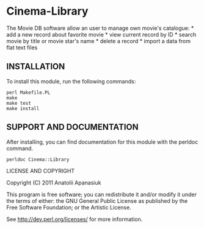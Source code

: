 # Cinema-Library


The Movie DB software allow an user to manage own movie's catalogue:
	* add a new record about favorite movie
	* view current record by ID
	* search movie by title or movie star's name
	* delete a record
	* import a data from flat text files


INSTALLATION
----
To install this module, run the following commands:

	perl Makefile.PL
	make
	make test
	make install

SUPPORT AND DOCUMENTATION
----
After installing, you can find documentation for this module with the
perldoc command.

    perldoc Cinema::Library



LICENSE AND COPYRIGHT

Copyright (C) 2011 Anatolii Apanasiuk

This program is free software; you can redistribute it and/or modify it
under the terms of either: the GNU General Public License as published
by the Free Software Foundation; or the Artistic License.

See http://dev.perl.org/licenses/ for more information.


